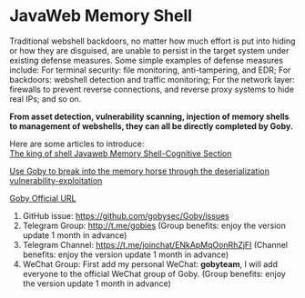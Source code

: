 # JavaWeb Memory Shell

Traditional webshell backdoors, no matter how much effort is put into hiding or how they are disguised, are unable to persist in the target system under existing defense measures. Some simple examples of defense measures include: 
For terminal security: file monitoring, anti-tampering, and EDR; 
For backdoors: webshell detection and traffic monitoring; For the network layer: firewalls to prevent reverse connections, and reverse proxy systems to hide real IPs; 
and so on. 

**From asset detection, vulnerability scanning, injection of memory shells to management of webshells, they can all be directly completed by Goby.**

Here are some articles to introduce:
<br/>
[The king of shell Javaweb Memory Shell-Cognitive Section](https://github.com/gobysec/Memory-Shell/blob/main/Memory%20shell%20%5BCognitive%20Section%5D.md)

[Use Goby to break into the memory horse through the deserialization vulnerability-exploitation](https://github.com/gobysec/Memory-Shell/blob/main/Goby%20memory%20shell%5Bexploitation%5D.md)

[Goby Official URL](gobies.org)

1. GitHub issue: https://github.com/gobysec/Goby/issues
2. Telegram Group: http://t.me/gobies (Group benefits: enjoy the version update 1 month in advance) 
3. Telegram Channel: https://t.me/joinchat/ENkApMqOonRhZjFl (Channel benefits: enjoy the version update 1 month in advance) 
4. WeChat Group: First add my personal WeChat: **gobyteam**, I will add everyone to the official WeChat group of Goby. (Group benefits: enjoy the version update 1 month in advance) 
